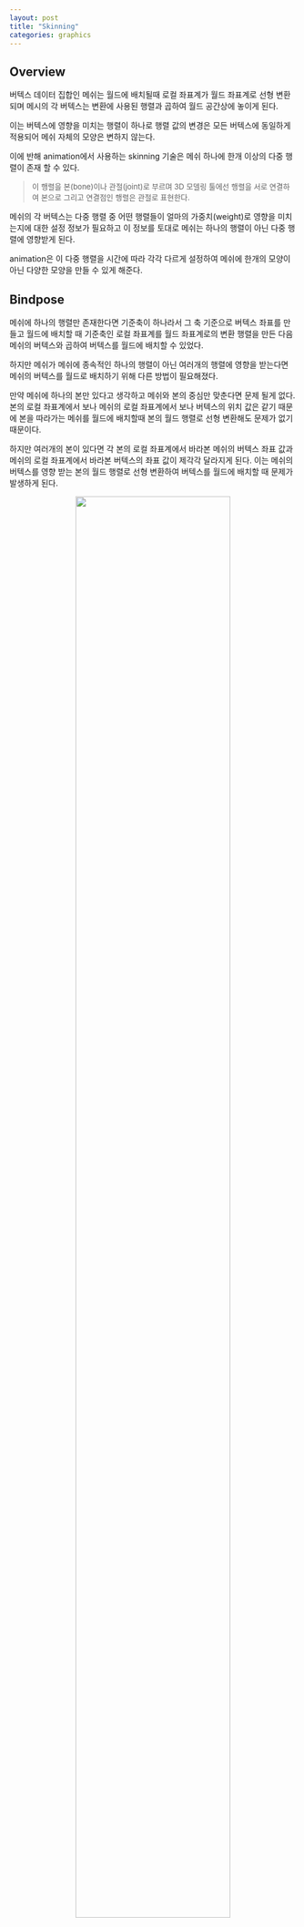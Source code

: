 ```yaml
---
layout: post
title: "Skinning"
categories: graphics
---
```


## Overview

버텍스 데이터 집합인 메쉬는 월드에 배치될때 로컬 좌표계가 월드 좌표계로 선형 변환 되며 메시의 각 버텍스는 변환에 사용된 행렬과 곱하여 월드 공간상에 놓이게 된다. 

<!-- begin_excerpt -->

이는 버텍스에 영향을 미치는 행렬이 하나로 행렬 값의 변경은 모든 버텍스에 동일하게 적용되어 메쉬 자체의 모양은 변하지 않는다.

이에 반해 animation에서 사용하는 skinning 기술은 메쉬 하나에 한개 이상의 다중 행렬이 존재 할 수 있다. 

<!-- end_excerpt -->

> <font size="2"> 
> 이 행렬을 본(bone)이나 관절(joint)로 부르며 3D 모델링 툴에선 행렬을 서로 연결하여 본으로 그리고 연결점인 행렬은 관절로 표현한다.
> </font>

메쉬의 각 버텍스는 다중 행렬 중 어떤 행렬들이 얼마의 가중치(weight)로 영향을 미치는지에 대한 설정 정보가 필요하고 이 정보를 토대로 메쉬는 하나의 행렬이 아닌 다중 행렬에 영향받게 된다.

animation은 이 다중 행렬을 시간에 따라 각각 다르게 설정하여 메쉬에 한개의 모양이 아닌 다양한 모양을 만들 수 있게 해준다.


## Bindpose

메쉬에 하나의 행렬만 존재한다면 기준축이 하나라서 그 축 기준으로 버텍스 좌표를 만들고 월드에 배치할 때 기준축인 로컬 좌표계를 월드 좌표계로의 변환 행렬을 만든 다음 메쉬의 버텍스와 곱하여 버텍스를 월드에 배치할 수 있었다.

하지만 메쉬가 메쉬에 종속적인 하나의 행렬이 아닌 여러개의 행렬에 영향을 받는다면 메쉬의 버텍스를 월드로 배치하기 위해 다른 방법이 필요해졌다.

만약 메쉬에 하나의 본만 있다고 생각하고 메쉬와 본의 중심만 맞춘다면 문제 될게 없다. 본의 로컬 좌표계에서 보나 메쉬의 로컬 좌표계에서 보나 버텍스의 위치 값은 같기 때문에 본을 따라가는 메쉬를 월드에 배치할때 본의 월드 행렬로 선형 변환해도 문제가 없기 때문이다.

하지만 여러개의 본이 있다면 각 본의 로컬 좌표계에서 바라본 메쉬의 버텍스 좌표 값과 메쉬의 로컬 좌표계에서 바라본 버텍스의 좌표 값이 제각각 달라지게 된다. 이는 메쉬의 버텍스를 영향 받는 본의 월드 행렬로 선형 변환하여 버텍스를 월드에 배치할 때 문제가 발생하게 된다.

<figure>
<div style="text-align:center;">
  <img src="{{ site.url }}{{ site.baseurl }}/assets/images/bone.png" width="80%">
  <figcaption></figcaption>
</div>
</figure>

노란색 본의 영향을 받는 초록색 버텍스를 노락색 본의 월드 변환 행렬로 그대로 곱하면 버텍스의 위치에 노락색 본의 위치 값까지 더해져 원래의 위치를 한참 벗어나게 된다. 

이를 해결하기위해 각 본의 root bone에 대한 역행렬 값을 계산하여 bindpose에 저장하고   있다가 버텍스에 본의 월드 행렬을 곱한 값에 역행렬 만큼 곱하여 버텍스 위치를 조정해준다. 위 녹색의 화살표가 bindpose를 곱하여 버텍스 위치를 재조정해 주는 부분이다.

본은 월드에서 animation에 의해 계속 움직이고 그에 따라 본의 월드 행렬도 계속 변경 된다. 메쉬의 버텍스는 움직이는 본 중 영향 받는 본의 가중치 만큼 변형되어 월드상에 배치 된다. 

```c# 

    void Update()
    {
        SkinnedMeshRenderer skin = GetComponent<SkinnedMeshRenderer>();
        var mesh = skin.sharedMesh;

        Matrix4x4[] boneMatrices = new Matrix4x4[skin.bones.Length];
        for (int i = 0; i < boneMatrices.Length; i++)
            boneMatrices[i] = skin.bones[i].localToWorldMatrix * mesh.bindposes[i];

        Vector3[] vertices;

        var vertexCount = mesh.vertexCount;
        vertices = new Vector3[vertexCount];

        for (int i = 0; i < mesh.vertexCount; i++)
        {
            BoneWeight weight = mesh.boneWeights[i];

            Matrix4x4 bm0 = boneMatrices[weight.boneIndex0];
            Matrix4x4 bm1 = boneMatrices[weight.boneIndex1];
            Matrix4x4 bm2 = boneMatrices[weight.boneIndex2];
            Matrix4x4 bm3 = boneMatrices[weight.boneIndex3];

            Matrix4x4 vertexMatrix = new Matrix4x4();

            for (int n = 0; n < 16; n++)
            {
                vertexMatrix[n] =
                    bm0[n] * weight.weight0 +
                    bm1[n] * weight.weight1 + 
                    bm2[n] * weight.weight2 +
                    bm3[n] * weight.weight3;
            }

            vertices[i] = vertexMatrix.MultiplyPoint3x4(mesh.vertices[i]);
        }
    }

```

Unity는 Skinned Mesh Renderer에 의해 내부적으로 버텍스 좌표를 계산하여 유저가 직접 본 연산을 할 필요는 없다. mesh의 bindposes와 본의 world transfer matrix 그리고 vertex의 bone weight 값을 읽어와 역으로 월드 좌표계로 변환 된 버텍스 좌표를 계산할 수 있다.


